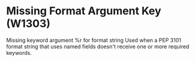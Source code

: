 # Missing Format Argument Key (W1303)

Missing keyword argument %r for format string Used when a PEP 3101
format string that uses named fields doesn't receive one or more
required keywords.
